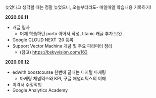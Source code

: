 
늦었다고 생각할 때는 정말 늦었으니, 오늘부터라도- 
매일매일 학습내용 기록하기!


**2020.06.11** 

- 캐글 필사 
  - 어제 학습하던 porto 이어서 작성, titanic 캐글 추가 보완
- Google CLOUD NEXT '20 등록
- Support Vector Machine 개념 및 주요 파라미터 정리
  - (참고) https://bskyvision.com/163

**2020.06.12** 

- edwith boostcourse 한번에 끝내는 디지털 마케팅
  - 마케팅 채널믹스와 KPI, 구글 애널리틱스의 이해
- 이력서 수정작업
- Google Analytics Academy 
